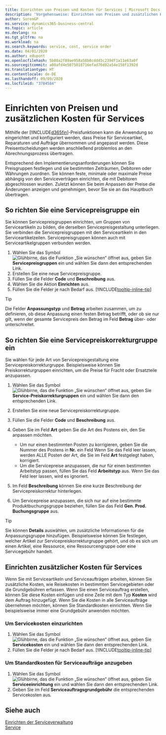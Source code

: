 ```yaml
---
title: Einrichten von Preisen und Kosten für Services | Microsoft Docs
description: 'Vorgehensweise: Einrichten von Preisen und zusätzlichen Kosten für Services.'
author: SorenGP
ms.service: dynamics365-business-central
ms.topic: article
ms.devlang: na
ms.tgt_pltfrm: na
ms.workload: na
ms.search.keywords: service, cost, service order
ms.date: 04/01/2020
ms.author: edupont
ms.openlocfilehash: 5b80a2f89ae958a58b8cddd3c239df1a11e63a0f
ms.sourcegitcommit: a80afd4e5075018716efad76d82a54e158f1392d
ms.translationtype: HT
ms.contentlocale: de-DE
ms.lasthandoff: 09/09/2020
ms.locfileid: "3784584"
---
```

# <a name="set-up-pricing-and-additional-costs-for-services"></a>Einrichten von Preisen und zusätzlichen Kosten für Services
Mithilfe der [!INCLUDE[d365fin](includes/d365fin_md.md)]-Preisfunktionen kann die Anwendung so eingerichtet und konfiguriert werden, dass Preise für Serviceartikel, Reparaturen und Aufträge übernommen und angepasst werden. Diese Preisentscheidungen werden anschließend problemlos an den Abrechnungsprozess übertragen.  
  
Entsprechend den Implementierungsanforderungen können Sie Preisgruppen festlegen und sie bestimmten Zeiträumen, Debitoren oder Währungen zuordnen. Sie können feste, minimale oder maximale Preise abhängig von den Serviceverträgen einrichten, die mit Debitoren abgeschlossen wurden. Zuletzt können Sie beim Anpassen der Preise die Änderungen anzeigen und genehmigen, bevor Sie sie an das Hauptbuch übertragen.  

## <a name="to-set-up-a-service-price-group"></a>So richten Sie eine Servicepreisgruppe ein
Sie können Servicepreisgruppen einrichten, um Gruppen von Serviceartikeln zu bilden, die derselben Servicepreisgestaltung unterliegen. Sie verbinden die Servicepreisgruppen mit den Serviceartikeln in den Serviceartikelzeilen. Servicepreisgruppen können auch mit Serviceartikelgruppen verbunden werden.  

1. Wählen Sie das Symbol ![Glühbirne, das die Funktion „Sie wünschen“ öffnet](media/ui-search/search_small.png "Was möchten Sie tun?") aus, geben Sie **Servicepreisgruppen** ein und wählen Sie dann den entsprechenden Link.  
2. Erstellen Sie eine neue Servicepreisgruppe.  
3. Füllen Sie die Felder **Code** und **Beschreibung** aus.  
4. Wählen Sie die Aktion **Einrichten** aus.  
2. Füllen Sie die Felder je nach Bedarf aus. [!INCLUDE[tooltip-inline-tip](includes/tooltip-inline-tip_md.md)]  

 > [!Tip]
 > Die Felder **Anpassungstyp** und **Betrag** arbeiten zusammen, um zu definieren, ob diese Anpassung einen festen Betrag betrifft, oder ob sie nur gilt, wenn der gesamte Servicepreis den Betrag im Feld **Betrag** über- oder unterschreitet.  

## <a name="to-set-up-a-service-price-adjustment-group"></a>So richten Sie eine Servicepreiskorrekturgruppe ein  
Sie wählen für jede Art von Servicepreisgestaltung eine Servicepreiskorrekturgruppe. Beispielsweise können Sie Preiskorrekturgruppen einrichten, um die Preise für Fracht oder Ersatzteile anzupassen.  
  
1. Wählen Sie das Symbol ![Glühbirne, das die Funktion „Sie wünschen“ öffnet](media/ui-search/search_small.png "Was möchten Sie tun?") aus, geben Sie **Service-Preiskorrekturgruppen** ein und wählen Sie dann den entsprechenden Link.  
2. Erstellen Sie eine neue Servicepreiskorrekturgruppe.  
3. Füllen Sie die Felder **Code** und **Beschreibung** aus.  
4. Geben Sie im Feld **Art** geben Sie die Art des Postens ein, den Sie anpassen möchten.  
  
    * Um nur einen bestimmten Posten zu korrigieren, geben Sie die Nummer des Postens in **Nr.** ein Feld Wenn Sie das Feld leer lassen, werden ALLE Posten der Art, die Sie im Feld **Art** festgelegt haben, korrigiert.  
    * Um die Servicepreise anzupassen, die nur für einen bestimmten Arbeitstyp passen, füllen Sie das Feld **Arbeitstyp** aus. Wenn Sie das Feld leer lassen, wird es ignoriert.  
  
5. Im Feld **Beschreibung** können Sie eine kurze Beschreibung der Servicepreiskorrektur hinterlegen.  
6. Um Servicepreise anzupassen, die sich nur auf eine bestimmte Produktbuchungsgruppe beziehen, füllen Sie das Feld **Gen. Prod. Buchungsgruppe** aus.

> [!Tip]
> Sie können **Details** auswählen, um zusätzliche Informationen für die Anpassungsgruppe hinzufügen. Beispielsweise können Sie festlegen, welcher Artikel zur Servicepreiskorrekturgruppe gehört, und ob es sich um einen Artikel, eine Ressource, eine Ressourcengruppe oder eine Servicegebühr handelt.  

## <a name="to-set-up-additional-costs-for-services"></a>Einrichten zusätzlicher Kosten für Services
Wenn Sie mit Serviceartikeln und Serviceaufträgen arbeiten, können Sie zusätzliche Kosten, wie Reisekosten in bestimmten Servicegebieten oder die Grundgebühren erfassen. Wenn Sie einen Serviceauftrag erstellen, können Sie diese Kosten einfügen und eine Zeile mit dem Typ **Kosten** wird dem Auftrag hinzugefügt. Wenn Sie die Kosten in alle Serviceaufträge übernehmen möchten, können Sie Standardkosten einrichten. Wenn Sie beispielsweise immer eine Grundgebühr anwenden möchten.
  
### <a name="to-set-up-service-costs"></a>Um Servicekosten einzurichten
1. Wählen Sie das Symbol ![Glühbirne, das die Funktion „Sie wünschen“ öffnet](media/ui-search/search_small.png "Was möchten Sie tun?") aus, geben Sie **Servicekosten** ein und wählen Sie dann den entsprechenden Link. 
2. Füllen Sie die Felder je nach Bedarf aus. [!INCLUDE[tooltip-inline-tip](includes/tooltip-inline-tip_md.md)]  

### <a name="to-specify-a-default-cost-for-service-orders"></a>Um Standardkosten für Serviceaufträge anzugeben
1. Wählen Sie das Symbol ![Glühbirne, das die Funktion „Sie wünschen“ öffnet](media/ui-search/search_small.png "Tell Me-Funktion") aus, geben Sie **Serviceeinrichtung** ein und wählen Sie dann den entsprechenden Link. 
2. Geben Sie im Feld **Serviceauftragsgrundgebühr** die entsprechenden Servicekosten aus.

## <a name="see-also"></a>Siehe auch
[Einrichten der Serviceverwaltung](service-setup-service.md)  
[Service](service-service.md)  
